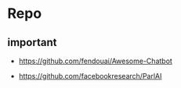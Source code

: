 

# Repo

## important 

- https://github.com/fendouai/Awesome-Chatbot

- https://github.com/facebookresearch/ParlAI






